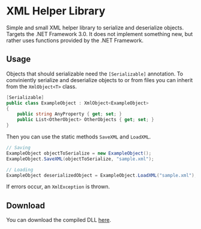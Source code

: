 # XML Helper Library
Simple and small XML helper library to serialize and deserialize objects. Targets the .NET Framework 3.0. It does not implement something new, but rather uses functions provided by the .NET Framework.

## Usage
Objects that should serializable need the `[Serializable]` annotation. To conviniently serialize and deserialize objects to or from files you can inherit from the `XmlObject<T>` class.

```csharp
[Serializable]
public class ExampleObject : XmlObject<ExampleObject>
{
	public string AnyProperty { get; set; }
	public List<OtherObject> OtherObjects { get; set; }
}
```

Then you can use the static methods `SaveXML` and `LoadXML`.

```csharp
// Saving
ExampleObject objectToSerialize = new ExampleObject();
ExampleObject.SaveXML(objectToSerialize, "sample.xml");

// Loading
ExampleObject deserializedObject = ExampleObject.LoadXML("sample.xml");
```

If errors occur, an `XmlException` is thrown.

## Download
You can download the compiled DLL [here](https://github.com/sisakat/xml/releases/tag/1.0).